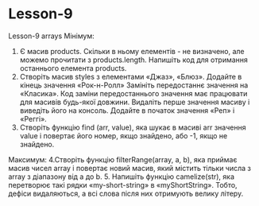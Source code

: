 # Lesson-9
Lesson-9 arrays
Мінімум: 

1. Є масив products. Скільки в ньому елементів - не визначено, але можемо прочитати з products.length.
Напишіть код для отримання останнього елемента products.
2. Створіть масив styles з елементами «Джаз», «Блюз».
Додайте в кінець значення «Рок-н-Ролл»
Замініть передостаннє значення на «Класика». Код заміни передостаннього значення має працювати для масивів будь-якої довжини.
Видаліть перше значення масиву і виведіть його на консоль.
Додайте в початок значення «Реп» і «Реггі».
3. Створіть функцію find (arr, value), яка шукає в масиві arr значення value і повертає його номер, якщо знайдено, або -1, якщо не знайдено.

Максимум:
4.Створіть функцію filterRange(array, a, b), яка приймає масив чисел array і повертає новий масив, який містить тільки числа з array з діапазону від a до b.
5. Напишіть функцію camelize(str), яка перетворює такі рядки «my-short-string» в «myShortString».
Тобто, дефіси видаляються, а всі слова після них отримують велику літеру. 

